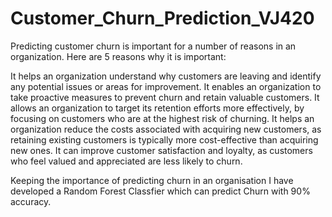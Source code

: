 # Customer_Churn_Prediction_VJ420
Predicting customer churn is important for a number of reasons in an organization. Here are 5 reasons why it is important:

It helps an organization understand why customers are leaving and identify any potential issues or areas for improvement.
It enables an organization to take proactive measures to prevent churn and retain valuable customers.
It allows an organization to target its retention efforts more effectively, by focusing on customers who are at the highest risk of churning.
It helps an organization reduce the costs associated with acquiring new customers, as retaining existing customers is typically more cost-effective than acquiring new ones.
It can improve customer satisfaction and loyalty, as customers who feel valued and appreciated are less likely to churn.

Keeping the importance of predicting churn in an organisation I have developed a Random Forest Classfier which can predict Churn with 90% accuracy. 
